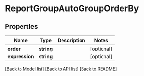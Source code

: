 # ReportGroupAutoGroupOrderBy

## Properties
Name | Type | Description | Notes
------------ | ------------- | ------------- | -------------
**order** | **string** |  | [optional] 
**expression** | **string** |  | [optional] 

[[Back to Model list]](../README.md#documentation-for-models) [[Back to API list]](../README.md#documentation-for-api-endpoints) [[Back to README]](../README.md)


